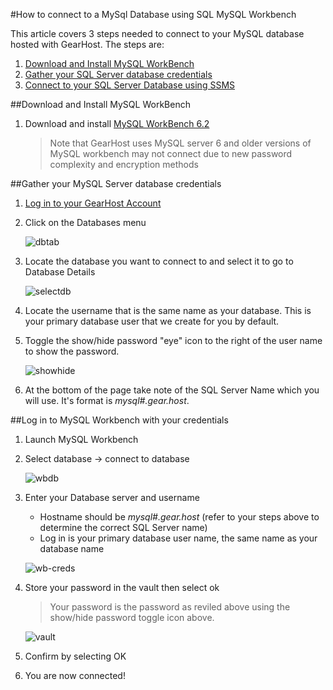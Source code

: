 #How to connect to a MySql Database using SQL MySQL Workbench

This article covers 3 steps needed to connect to your MySQL database hosted with GearHost. The steps are:

1. [Download and Install MySQL WorkBench](https://www.gearhost.com/documentation/connecting-to-mysql-database#user-content-download-and-install-mysql-workbench)
2. [Gather your SQL Server database credentials](https://www.gearhost.com/documentation/connecting-to-mysql-database#user-content-gather-your-mysql-server-database-credentials)
3. [Connect to your SQL Server Database using SSMS](https://www.gearhost.com/documentation/connecting-to-mysql-database#user-content-log-in-to-mysql-workbench-with-your-credentials)

##Download and Install MySQL WorkBench
1. Download and install [MySQL WorkBench 6.2][mysql-workbench-link]

	> Note that GearHost uses MySQL server 6 and older versions of MySQL workbench may not connect due to new password complexity and encryption methods

##Gather your MySQL Server database credentials

1. [Log in to your GearHost Account][Login-Link]
1. Click on the Databases menu
	
	![dbtab][db-tab]

1. Locate the database you want to connect to and select it to go to Database Details

	![selectdb][select-db]	

1. Locate the username that is the same name as your database. This is your primary database user that we create for you by default.

1. Toggle the show/hide password "eye" icon to the right of the user name to show the password.

	![showhide][show-hide]

1. At the bottom of the page take note of the SQL Server Name which you will use. It's format is *mysql#.gear.host*.



##Log in to MySQL Workbench with your credentials

1. Launch MySQL Workbench
1. Select database -> connect to database

	![wbdb][workbench-db]

1. Enter your Database server and username
 
	- Hostname should be *mysql#.gear.host* (refer to your steps above to determine the correct SQL Server name)
	- Log in is your primary database user name, the same name as your database name

	![wb-creds][enter-creds]

1. Store your password in the vault then select ok
	
	> Your password is the password as reviled above using the show/hide password toggle icon above.

	![vault]

4. Confirm by selecting OK
5. You are now connected!



[mysql-workbench-link]: http://dev.mysql.com/downloads/workbench
[menu-databases]: https://raw.githubusercontent.com/GearHost/docs/master/Images/menu-databases.png
[Login-Link]:https://my.gearhost.com/Account/Login
[db-tab]: https://raw.githubusercontent.com/GearHost/docs/master/Images/menu-databases.png
[select-db]: https://raw.githubusercontent.com/GearHost/docs/master/Images/mssql-select-db.png
[show-hide]: https://raw.githubusercontent.com/GearHost/docs/master/Images/mssql-database-showhidepassword.png
[db-details]: https://raw.githubusercontent.com/GearHost/docs/master/Images/mssql-db-server.png
[mssql-db-login]: https://raw.githubusercontent.com/GearHost/docs/master/Images/mssql-db-login.png


[restore]: https://www.gearhost.com/documentation/how-to-restore-a-database
[db-tab]: https://raw.githubusercontent.com/GearHost/docs/master/Images/menu-databases.png
[select-db]: https://raw.githubusercontent.com/GearHost/docs/master/Images/select-db.png
[show-hide]: https://raw.githubusercontent.com/GearHost/docs/master/Images/database-showhidepassword.png
[db-details]: https://raw.githubusercontent.com/GearHost/docs/master/Images/db-server.png
[workbench-db]: https://raw.githubusercontent.com/GearHost/docs/master/Images/database-workbenchdatabase.png
[enter-creds]: https://raw.githubusercontent.com/GearHost/docs/master/Images/workbench-enter-creds.png
[vault]: https://raw.githubusercontent.com/GearHost/docs/master/Images/workbench-vault.png
